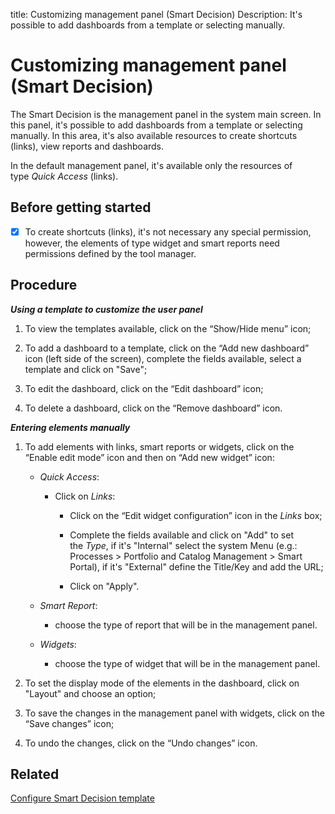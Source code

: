 title: Customizing management panel (Smart Decision)
Description: It's possible to add dashboards from a template or selecting manually.
# Customizing management panel (Smart Decision)

The Smart Decision is the management panel in the system main screen. In this panel, it's possible to
add dashboards from a template or selecting manually. In this area, it's also
available resources to create shortcuts (links), view reports and dashboards.

In the default management panel, it's available only the resources of
type *Quick Access* (links).

Before getting started
--------------------------

- [x] To create shortcuts (links), it's not necessary any special permission, however,
the elements of type widget and smart reports need permissions defined by
the tool manager.

Procedure
-------------

***Using a template to customize the user panel***

1.  To view the templates available, click on the “Show/Hide menu” icon;

2.  To add a dashboard to a template, click on the “Add new dashboard”
    icon (left side of the screen), complete the fields available, select a
    template and click on "Save";

3.  To edit the dashboard, click on the “Edit dashboard” icon;

4.  To delete a dashboard, click on the “Remove dashboard” icon.

***Entering elements manually***

1.  To add elements with links, smart reports or widgets, click on the “Enable
    edit mode” icon and then on “Add new widget” icon:

    + *Quick Access*:

        +   Click on *Links*:

            +   Click on the “Edit widget configuration” icon in the *Links* box;

            +   Complete the fields available and click on "Add" to set the *Type*,
                if it's "Internal" select the system Menu (e.g.: Processes \> Portfolio
                and Catalog Management \> Smart Portal), if it's "External" define the
                Title/Key and add the URL;

            +   Click on "Apply".


    + *Smart Report*:

        + choose the type of report that will be in the management panel.

    + *Widgets*:

        + choose the type of widget that will be in the management panel.

2.  To set the display mode of the elements in the dashboard, click on "Layout" and choose an option;

3.  To save the changes in the management panel with widgets, click on the “Save
    changes” icon;

4.  To undo the changes, click on the “Undo changes” icon.


Related
-------

[Configure Smart Decision template](/en-us/4biz-helium/additional-features/reports/create/dashboard/use/create-template.html)

